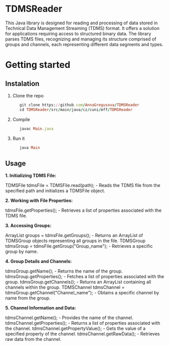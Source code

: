 # TDMSReader
This Java library is designed for reading and processing of data stored in Technical Data Management Streaming (TDMS) format. It offers a  solution for applications requiring access to structured binary data. The library parses TDMS files, recognizing and managing its structure comprised of groups and channels, each representing different data segments and types.
# Getting started
## Instalation
1. Clone the repo
   ```ruby
      git clone https://github.com/AnnaGregusova/TDMSReader
      cd TDMSReader/src/main/java/cz/cuni/mff/TDMSReader
   ```
2. Compile
   ```ruby
      javac Main.java
   ```
3. Run it
   ```ruby
      java Main
   ```
## Usage

**1. Initializing TDMS File:**

TDMSFile tdmsFile = TDMSFile.read(path); - Reads the TDMS file from the specified path and initializes a TDMSFile object.

**2. Working with File Properties:**

tdmsFile.getProperties(); - Retrieves a list of properties associated with the TDMS file.

**3. Accessing Groups:**

ArrayList<TDMSGroup> groups = tdmsFile.getGroups(); - Returns an ArrayList of TDMSGroup objects representing all groups in the file.
TDMSGroup tdmsGroup = tdmsFile.getGroup("Group_name"); - Retrieves a specific group by name.

**4. Group Details and Channels:**

tdmsGroup.getName(); - Returns the name of the group.
tdmsGroup.getProperties(); - Fetches a list of properties associated with the group.
tdmsGroup.getChannels(); - Returns an ArrayList containing all channels within the group.
TDMSChannel tdmsChannel = tdmsGroup.getChannel("Channel_name"); - Obtains a specific channel by name from the group.

**5. Channel Information and Data:**

tdmsChannel.getName(); - Provides the name of the channel.
tdmsChannel.getProperties(); - Returns a list of properties associated with the channel.
tdmsChannel.getPropertyValue(); - Gets the value of a specified property of the channel.
tdmsChannel.getRawData(); - Retrieves raw data from the channel.
